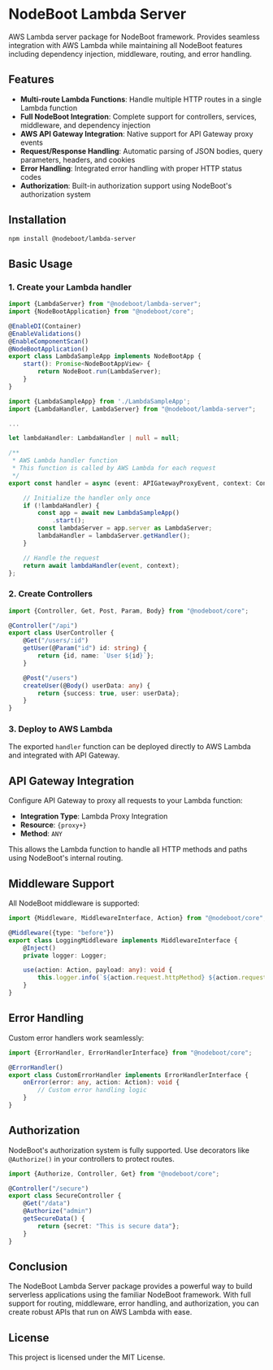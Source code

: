 # NodeBoot Lambda Server

AWS Lambda server package for NodeBoot framework. Provides seamless integration with AWS Lambda while maintaining all
NodeBoot features including dependency injection, middleware, routing, and error handling.

## Features

-   **Multi-route Lambda Functions**: Handle multiple HTTP routes in a single Lambda function
-   **Full NodeBoot Integration**: Complete support for controllers, services, middleware, and dependency injection
-   **AWS API Gateway Integration**: Native support for API Gateway proxy events
-   **Request/Response Handling**: Automatic parsing of JSON bodies, query parameters, headers, and cookies
-   **Error Handling**: Integrated error handling with proper HTTP status codes
-   **Authorization**: Built-in authorization support using NodeBoot's authorization system

## Installation

```bash
npm install @nodeboot/lambda-server
```

## Basic Usage

### 1. Create your Lambda handler

```typescript
import {LambdaServer} from "@nodeboot/lambda-server";
import {NodeBootApplication} from "@nodeboot/core";

@EnableDI(Container)
@EnableValidations()
@EnableComponentScan()
@NodeBootApplication()
export class LambdaSampleApp implements NodeBootApp {
    start(): Promise<NodeBootAppView> {
        return NodeBoot.run(LambdaServer);
    }
}
```

```typescript
import {LambdaSampleApp} from './LambdaSampleApp';
import {LambdaHandler, LambdaServer} from "@nodeboot/lambda-server";

...

let lambdaHandler: LambdaHandler | null = null;

/**
 * AWS Lambda handler function
 * This function is called by AWS Lambda for each request
 */
export const handler = async (event: APIGatewayProxyEvent, context: Context): Promise<APIGatewayProxyResult> => {

    // Initialize the handler only once
    if (!lambdaHandler) {
        const app = await new LambdaSampleApp()
            .start();
        const lambdaServer = app.server as LambdaServer;
        lambdaHandler = lambdaServer.getHandler();
    }

    // Handle the request
    return await lambdaHandler(event, context);
};
```

### 2. Create Controllers

```typescript
import {Controller, Get, Post, Param, Body} from "@nodeboot/core";

@Controller("/api")
export class UserController {
    @Get("/users/:id")
    getUser(@Param("id") id: string) {
        return {id, name: `User ${id}`};
    }

    @Post("/users")
    createUser(@Body() userData: any) {
        return {success: true, user: userData};
    }
}
```

### 3. Deploy to AWS Lambda

The exported `handler` function can be deployed directly to AWS Lambda and integrated with API Gateway.

## API Gateway Integration

Configure API Gateway to proxy all requests to your Lambda function:

-   **Integration Type**: Lambda Proxy Integration
-   **Resource**: `{proxy+}`
-   **Method**: `ANY`

This allows the Lambda function to handle all HTTP methods and paths using NodeBoot's internal routing.

## Middleware Support

All NodeBoot middleware is supported:

```typescript
import {Middleware, MiddlewareInterface, Action} from "@nodeboot/core";

@Middleware({type: "before"})
export class LoggingMiddleware implements MiddlewareInterface {
    @Inject()
    private logger: Logger;

    use(action: Action, payload: any): void {
        this.logger.info(`${action.request.httpMethod} ${action.request.path}`);
    }
}
```

## Error Handling

Custom error handlers work seamlessly:

```typescript
import {ErrorHandler, ErrorHandlerInterface} from "@nodeboot/core";

@ErrorHandler()
export class CustomErrorHandler implements ErrorHandlerInterface {
    onError(error: any, action: Action): void {
        // Custom error handling logic
    }
}
```

## Authorization

NodeBoot's authorization system is fully supported. Use decorators like `@Authorize()` in your controllers to protect
routes.

```typescript
import {Authorize, Controller, Get} from "@nodeboot/core";

@Controller("/secure")
export class SecureController {
    @Get("/data")
    @Authorize("admin")
    getSecureData() {
        return {secret: "This is secure data"};
    }
}
```

## Conclusion

The NodeBoot Lambda Server package provides a powerful way to build serverless applications using the familiar NodeBoot
framework. With full support for routing, middleware, error handling, and authorization, you can create robust APIs
that run on AWS Lambda with ease.

## License

This project is licensed under the MIT License.
